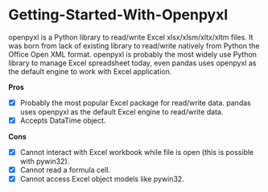 # Getting-Started-With-Openpyxl

openpyxl is a Python library to read/write Excel xlsx/xlsm/xltx/xltm files. It was born from lack of existing library to read/write natively from Python the Office Open XML format. openpyxl is probably the most widely use Python library to manage Excel spreadsheet today, even pandas uses openpyxl as the default engine to work with Excel application.

**Pros**
- [x] Probably the most popular Excel package for read/write data. pandas uses openpyxl as the default Excel engine to read/write data.
- [x] Accepts DataTime object. 

**Cons**
- [x] Cannot interact with Excel workbook while file is open (this is possible with pywin32).
- [x] Cannot read a formula cell.
- [x] Cannot access Excel object models like pywin32. 

